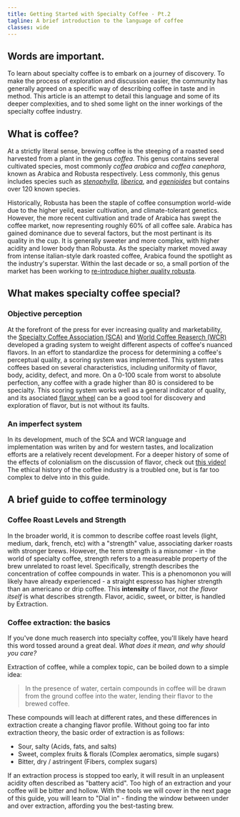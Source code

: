 ```yaml
---
title: Getting Started with Specialty Coffee - Pt.2
tagline: A brief introduction to the language of coffee
classes: wide
---
```

## Words are important.
To learn about specialty coffee is to embark on a journey of discovery.
To make the process of exploration and discussion easier, the community has generally agreed on a specific way of describing coffee in taste and in method.
This article is an attempt to detail this language and some of its deeper complexities, and to shed some light on the inner workings of the specialty coffee industry.


## What is coffee?
At a strictly literal sense, brewing coffee is the steeping of a roasted seed harvested from a plant in the genus *coffea*. 
This genus contains several cultivated species, most commonly *coffea arabica* and *coffea canephora*, known as Arabica and Robusta respectively.
Less commonly, this genus includes species such as [*stenophylla*](https://www.youtube.com/watch?v=iGL7LtgC_0I), [*liberica*](https://www.youtube.com/watch?v=u_yCroVNGgs), and [*egenioides*](https://www.youtube.com/watch?v=Nl1udZphV3k) but contains over 120 known species.

Historically, Robusta has been the staple of coffee consumption world-wide due to the higher yeild, easier cultivation, and climate-tolerant genetics.
However, the more recent cultivation and trade of Arabica has swept the coffee market, now representing roughly 60% of all coffee sale.
Arabica has gained dominance due to several factors, but the most pertinant is its quality in the cup. It is generally sweeter and more complex, with higher acidity and lower body than Robusta.
As the specialty market moved away from intense italian-style dark roasted coffee, Arabica found the spotlight as the industry's superstar.
Within the last decade or so, a small portion of the market has been working to [re-introduce higher quality robusta](https://www.youtube.com/watch?v=_qiwccma8Hs).

## What makes specialty coffee special?

### Objective perception 
At the forefront of the press for ever increasing quality and marketability, the [Specialty Coffee Association (SCA)](https://sca.coffee/) and [World Coffee Reaserch (WCR)](https://worldcoffeeresearch.org/) developed a grading system to weight different aspects of coffee's nuanced flavors.
In an effort to standardize the process for determining a coffee's perceptual quality, a scoring system was implemented. 
This system rates coffees based on several characteristics, including uniformity of flavor, body, acidity, defect, and more.
On a 0-100 scale from worst to absolute perfection, any coffee with a grade higher than 80 is considered to be specialty.
This scoring system works well as a general indicator of quality, and its asociated [flavor wheel](https://notbadcoffee.com/flavor-wheel-en/) can be a good tool for discovery and exploration of flavor, but is not without its faults.

### An imperfect system
In its development, much of the SCA and WCR language and implementation was writen by and for western tastes, and localization efforts are a relatively recent development.
For a deeper history of some of the effects of colonialism on the discussion of flavor, check out [this video!](https://www.youtube.com/watch?v=DLv2Fzhktb0)
The ethical history of the coffee industry is a troubled one, but is far too complex to delve into in this guide. 

## A brief guide to coffee terminology

### Coffee Roast Levels and Strength
In the broader world, it is common to describe coffee roast levels (light, medium, dark, french, etc) with a "strength" value, associating darker roasts with stronger brews.
However, the term strength is a misnomer - in the world of specialty coffee, strength refers to a measureable property of the brew unrelated to roast level.
Specifically, strength describes the concentration of coffee compounds in water. This is a phenomonon you will likely have already experienced - a straight espresso has higher strength than an americano or drip coffee.
This **intensity** of flavor, *not the flavor itself* is what describes strength. Flavor, acidic, sweet, or bitter, is handled by Extraction.

### Coffee extraction: the basics
If you've done much reaserch into specialty coffee, you'll likely have heard this word tossed around a great deal. 
*What does it mean, and why should you care?*

Extraction of coffee, while a complex topic, can be boiled down to a simple idea: 
> In the presence of water, certain compounds in coffee will be drawn from the ground coffee into the water, lending their flavor to the brewed coffee.

These compounds will leach at different rates, and these differences in extraction create a changing flavor profile.
Without going too far into extraction theory, the basic order of extraction is as follows:
- Sour, salty (Acids, fats, and salts)
- Sweet, complex fruits & florals (Complex aeromatics, simple sugars)
- Bitter, dry / astringent (Fibers, complex sugars)

If an extraction process is stopped too early, it will result in an unpleasent acidity often described as "battery acid".
Too high of an extraction and your coffee will be bitter and hollow.
With the tools we will cover in the next page of this guide, you will learn to "Dial in" - finding the window between under and over extraction, affording you the best-tasting brew.